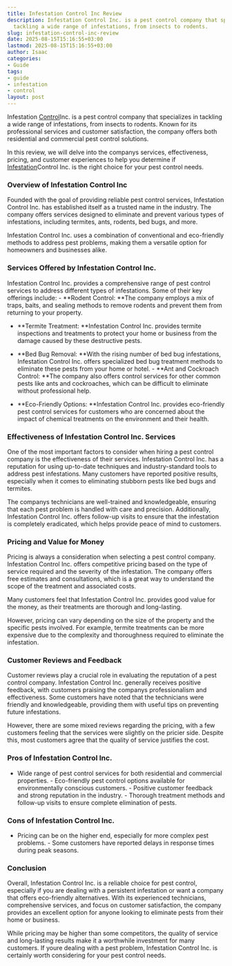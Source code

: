 ```yaml
---
title: Infestation Control Inc Review
description: Infestation Control Inc. is a pest control company that specializes in
  tackling a wide range of infestations, from insects to rodents.
slug: infestation-control-inc-review
date: 2025-08-15T15:16:55+03:00
lastmod: 2025-08-15T15:16:55+03:00
author: Isaac
categories:
- Guide
tags:
- guide
- infestation
- control
layout: post
---
```

Infestation [Control](https://pestpolicy.com/rodent-control-in-puyallup/)Inc. is a pest control company that specializes in tackling a wide range of infestations, from insects to rodents. Known for its professional services and customer satisfaction, the company offers both residential and commercial pest control solutions.

In this review, we will delve into the companys services, effectiveness, pricing, and customer experiences to help you determine if [Infestation](https://pestpolicy.com/a-guide-to-preventing-pest-infestations-in-restaurants/)Control Inc. is the right choice for your pest control needs.

###  Overview of Infestation Control Inc

Founded with the goal of providing reliable pest control services, Infestation Control Inc. has established itself as a trusted name in the industry. The company offers services designed to eliminate and prevent various types of infestations, including termites, ants, rodents, bed bugs, and more.

Infestation Control Inc. uses a combination of conventional and eco-friendly methods to address pest problems, making them a versatile option for homeowners and businesses alike.

###  Services Offered by Infestation Control Inc.

Infestation Control Inc. provides a comprehensive range of pest control services to address different types of infestations. Some of their key offerings include: - **Rodent Control: **The company employs a mix of traps, baits, and sealing methods to remove rodents and prevent them from returning to your property.

- **Termite Treatment: **Infestation Control Inc. provides termite inspections and treatments to protect your home or business from the damage caused by these destructive pests.

- **Bed Bug Removal: **With the rising number of bed bug infestations, Infestation Control Inc. offers specialized bed bug treatment methods to eliminate these pests from your home or hotel. - **Ant and Cockroach Control: **The company also offers control services for other common pests like ants and cockroaches, which can be difficult to eliminate without professional help.

- **Eco-Friendly Options: **Infestation Control Inc. provides eco-friendly pest control services for customers who are concerned about the impact of chemical treatments on the environment and their health.

###  Effectiveness of Infestation Control Inc. Services

One of the most important factors to consider when hiring a pest control company is the effectiveness of their services. Infestation Control Inc. has a reputation for using up-to-date techniques and industry-standard tools to address pest infestations. Many customers have reported positive results, especially when it comes to eliminating stubborn pests like bed bugs and termites.

The companys technicians are well-trained and knowledgeable, ensuring that each pest problem is handled with care and precision. Additionally, Infestation Control Inc. offers follow-up visits to ensure that the infestation is completely eradicated, which helps provide peace of mind to customers.

###  Pricing and Value for Money

Pricing is always a consideration when selecting a pest control company. Infestation Control Inc. offers competitive pricing based on the type of service required and the severity of the infestation. The company offers free estimates and consultations, which is a great way to understand the scope of the treatment and associated costs.

Many customers feel that Infestation Control Inc. provides good value for the money, as their treatments are thorough and long-lasting.

However, pricing can vary depending on the size of the property and the specific pests involved. For example, termite treatments can be more expensive due to the complexity and thoroughness required to eliminate the infestation.

###  Customer Reviews and Feedback

Customer reviews play a crucial role in evaluating the reputation of a pest control company. Infestation Control Inc. generally receives positive feedback, with customers praising the companys professionalism and effectiveness. Some customers have noted that the technicians were friendly and knowledgeable, providing them with useful tips on preventing future infestations.

However, there are some mixed reviews regarding the pricing, with a few customers feeling that the services were slightly on the pricier side. Despite this, most customers agree that the quality of service justifies the cost.

###  Pros of Infestation Control Inc.

- Wide range of pest control services for both residential and commercial properties. - Eco-friendly pest control options available for environmentally conscious customers. - Positive customer feedback and strong reputation in the industry. - Thorough treatment methods and follow-up visits to ensure complete elimination of pests.

###  Cons of Infestation Control Inc.

- Pricing can be on the higher end, especially for more complex pest problems. - Some customers have reported delays in response times during peak seasons.

###  Conclusion

Overall, Infestation Control Inc. is a reliable choice for pest control, especially if you are dealing with a persistent infestation or want a company that offers eco-friendly alternatives. With its experienced technicians, comprehensive services, and focus on customer satisfaction, the company provides an excellent option for anyone looking to eliminate pests from their home or business.

While pricing may be higher than some competitors, the quality of service and long-lasting results make it a worthwhile investment for many customers. If youre dealing with a pest problem, Infestation Control Inc. is certainly worth considering for your pest control needs.
